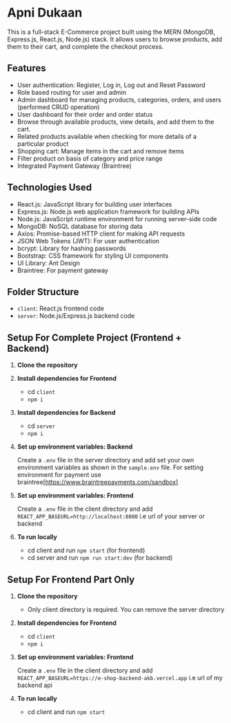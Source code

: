 # Apni Dukaan

This is a full-stack E-Commerce project built using the MERN (MongoDB, Express.js, React.js, Node.js) stack. It allows users to browse products, add them to their cart, and complete the checkout process.

## Features

- User authentication: Register, Log in, Log out and Reset Password
- Role based routing for user and admin
- Admin dashboard for managing products, categories, orders, and users (performed CRUD operation)
- User dashboard for their order and order status
- Browse through available products, view details, and add them to the cart.
- Related products available when checking for more details of a particular product
- Shopping cart: Manage items in the cart and remove items
- Filter product on basis of category and price range
- Integrated Payment Gateway (Braintree)

## Technologies Used

- React.js: JavaScript library for building user interfaces
- Express.js: Node.js web application framework for building APIs
- Node.js: JavaScript runtime environment for running server-side code
- MongoDB: NoSQL database for storing data
- Axios: Promise-based HTTP client for making API requests
- JSON Web Tokens (JWT): For user authentication
- bcrypt: Library for hashing passwords
- Bootstrap: CSS framework for styling UI components
- UI Library: Ant Design
- Braintree: For payment gateway

## Folder Structure

- `client`: React.js frontend code
- `server`: Node.js/Express.js backend code

## Setup For Complete Project (Frontend + Backend)

1. **Clone the repository**
2. **Install dependencies for Frontend**
   - cd `client`
   - `npm i`
3. **Install dependencies for Backend**

   - cd `server`
   - `npm i`

4. **Set up environment variables: Backend**

   Create a `.env` file in the server directory and add set your own environment variables as shown in the `sample.env` file. For setting environment for payment use braintree[https://www.braintreepayments.com/sandbox]

5. **Set up environment variables: Frontend**

   Create a `.env` file in the client directory and add `REACT_APP_BASEURL=http://localhost:8000` i.e url of your server or backend

6. **To run locally**
   - cd client and run `npm start` (for frontend)
   - cd server and run `npm run start:dev` (for backend)

## Setup For Frontend Part Only

1. **Clone the repository**

   - Only client directory is required. You can remove the server directory

2. **Install dependencies for Frontend**

   - cd `client`
   - `npm i`

3. **Set up environment variables: Frontend**

   Create a `.env` file in the client directory and add `REACT_APP_BASEURL=https://e-shop-backend-akb.vercel.app` i.e url of my backend api

4. **To run locally**
   - cd client and run `npm start`

